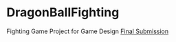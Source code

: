 # DragonBallFighting
Fighting Game Project for Game Design
[Final Submission](https://github.com/DwnNyxDev/DragonBallFighting/releases/tag/FinalSubmission)
